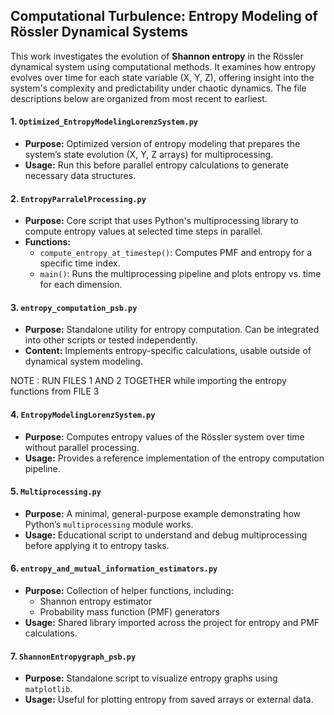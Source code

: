 ## **Computational Turbulence: Entropy Modeling of Rössler Dynamical Systems**
This work investigates the evolution of **Shannon entropy** in the Rössler dynamical system using computational methods. It examines how entropy evolves over time for each state variable (X, Y, Z), offering insight into the system's complexity and predictability under chaotic dynamics. The file descriptions below are organized from most recent to earliest.

#### **1. `Optimized_EntropyModelingLorenzSystem.py`**
* **Purpose:** Optimized version of entropy modeling that prepares the system’s state evolution (X, Y, Z arrays) for multiprocessing.
* **Usage:** Run this before parallel entropy calculations to generate necessary data structures.

#### **2. `EntropyParralelProcessing.py`**
* **Purpose:** Core script that uses Python's multiprocessing library to compute entropy values at selected time steps in parallel.
* **Functions:**
  * `compute_entropy_at_timestep()`: Computes PMF and entropy for a specific time index.
  * `main()`: Runs the multiprocessing pipeline and plots entropy vs. time for each dimension.
  
#### **3. `entropy_computation_psb.py`**
* **Purpose:** Standalone utility for entropy computation. Can be integrated into other scripts or tested independently.
* **Content:** Implements entropy-specific calculations, usable outside of dynamical system modeling.

NOTE : RUN FILES 1 AND 2 TOGETHER while importing the entropy functions from FILE 3

#### **4. `EntropyModelingLorenzSystem.py`**
* **Purpose:** Computes entropy values of the Rössler system over time without parallel processing.
* **Usage:** Provides a reference implementation of the entropy computation pipeline.

#### **5. `Multiprocessing.py`**
* **Purpose:** A minimal, general-purpose example demonstrating how Python’s `multiprocessing` module works.
* **Usage:** Educational script to understand and debug multiprocessing before applying it to entropy tasks.

#### **6. `entropy_and_mutual_information_estimators.py`**
* **Purpose:** Collection of helper functions, including:
  * Shannon entropy estimator
  * Probability mass function (PMF) generators
* **Usage:** Shared library imported across the project for entropy and PMF calculations.
  
#### **7. `ShannonEntropygraph_psb.py`**
* **Purpose:** Standalone script to visualize entropy graphs using `matplotlib`.
* **Usage:** Useful for plotting entropy from saved arrays or external data.

